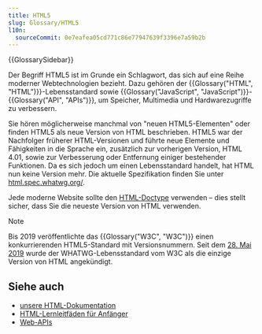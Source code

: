 ```yaml
---
title: HTML5
slug: Glossary/HTML5
l10n:
  sourceCommit: 0e7eafea05cd771c86e77947639f3396e7a59b2b
---
```


{{GlossarySidebar}}

Der Begriff HTML5 ist im Grunde ein Schlagwort, das sich auf eine Reihe moderner Webtechnologien bezieht. Dazu gehören der {{Glossary("HTML", "HTML")}}-Lebensstandard sowie {{Glossary("JavaScript", "JavaScript")}}-{{Glossary("API", "APIs")}}, um Speicher, Multimedia und Hardwarezugriffe zu verbessern.

Sie hören möglicherweise manchmal von "neuen HTML5-Elementen" oder finden HTML5 als neue Version von HTML beschrieben. HTML5 war der Nachfolger früherer HTML-Versionen und führte neue Elemente und Fähigkeiten in die Sprache ein, zusätzlich zur vorherigen Version, HTML 4.01, sowie zur Verbesserung oder Entfernung einiger bestehender Funktionen. Da es sich jedoch um einen Lebensstandard handelt, hat HTML nun keine Version mehr. Die aktuelle Spezifikation finden Sie unter [html.spec.whatwg.org/](https://html.spec.whatwg.org/).

Jede moderne Website sollte den [HTML-Doctype](/de/docs/MDN/Writing_guidelines/Code_style_guide/HTML#doctype) verwenden – dies stellt sicher, dass Sie die neueste Version von HTML verwenden.

> [!NOTE]
> Bis 2019 veröffentlichte das {{Glossary("W3C", "W3C")}} einen konkurrierenden HTML5-Standard mit Versionsnummern. Seit dem [28. Mai 2019](https://www.w3.org/blog/news/archives/7753) wurde der WHATWG-Lebensstandard vom W3C als die einzige Version von HTML angekündigt.

## Siehe auch

- [unsere HTML-Dokumentation](/de/docs/Web/HTML)
- [HTML-Lernleitfäden für Anfänger](/de/docs/Learn_web_development/Core/Structuring_content)
- [Web-APIs](/de/docs/Web/API)
